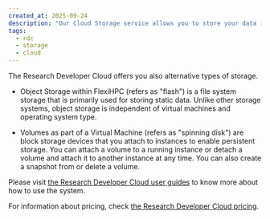 ```yaml
---
created_at: 2025-09-24
description: "Our Cloud Storage service allows you to store your data in object storage or volumes."
tags: 
  - rdc
  - storage
  - cloud
---
```


The Research Developer Cloud offers you also alternative types of storage.

- Object Storage within FlexiHPC (refers as "flash") is a file system storage that is primarily used for storing static data. Unlike other storage systems, object storage is independent of virtual machines and operating system type.

- Volumes as part of a Virtual Machine (refers as "spinning disk") are block storage devices that you attach to instances to enable persistent storage. You can attach a volume to a running instance or detach a volume and attach it to another instance at any time. You can also create a snapshot from or delete a volume.

Please visit [the Research Developer Cloud user guides](https://support.cloud.nesi.org.nz/user-guides/) to know
more about how to use the system.

For information about pricing, check [the Research Developer Cloud pricing](https://docs.nesi.org.nz/NeSI_Service_Subscriptions/Overview/Pricing/#research-developer-cloud).
